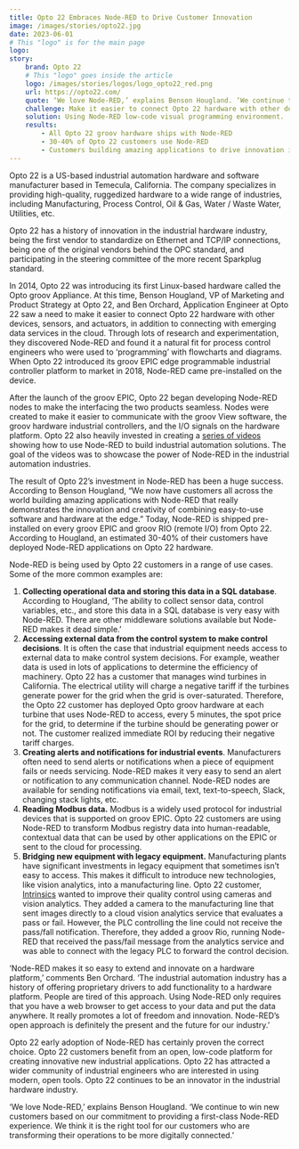 ```yaml
---
title: Opto 22 Embraces Node-RED to Drive Customer Innovation
image: /images/stories/opto22.jpg
date: 2023-06-01
# This "logo" is for the main page
logo: 
story:
    brand: Opto 22
    # This "logo" goes inside the article
    logo: /images/stories/logos/logo_opto22_red.png
    url: https://opto22.com/
    quote: ‘We love Node-RED,’ explains Benson Hougland. ‘We continue to win new customers based on our commitment to providing a first-class Node-RED experience. We think it is the right tool for our customers who are transforming their operations to be more digitally connected.’
    challenge: Make it easier to connect Opto 22 hardware with other devices, sensors, and actuators, in addition to connecting with emerging data services in the cloud. 
    solution: Using Node-RED low-code visual programming environment.
    results:
        - All Opto 22 groov hardware ships with Node-RED
        - 30-40% of Opto 22 customers use Node-RED
        - Customers building amazing applications to drive innovation in industry
---
```


Opto 22 is a US-based industrial automation hardware and software manufacturer based in Temecula, California. The company specializes in providing high-quality, ruggedized hardware to a wide range of industries, including Manufacturing, Process Control, Oil & Gas, Water / Waste Water, Utilities, etc.  

<!--more-->

Opto 22 has a history of innovation in the industrial hardware industry, being the first vendor to standardize on Ethernet and TCP/IP connections, being one of the original vendors behind the OPC standard, and participating in the steering committee of the more recent Sparkplug standard.

In 2014, Opto 22 was introducing its first Linux-based hardware called the Opto groov Appliance. At this time, Benson Hougland, VP of Marketing and Product Strategy at Opto 22, and Ben Orchard, Application Engineer at Opto 22 saw a need to make it easier to connect Opto 22 hardware with other devices, sensors, and actuators, in addition to connecting with emerging data services in the cloud. Through lots of research and experimentation, they discovered Node-RED and found it a natural fit for process control engineers who were used to ‘programming’ with flowcharts and diagrams. When Opto 22 introduced its groov EPIC edge programmable industrial controller platform to market in 2018, Node-RED came pre-installed on the device. 

After the launch of the groov EPIC, Opto 22 began developing Node-RED nodes to make the interfacing the two products seamless. Nodes were created to make it easier to communicate with the groov View software, the groov hardware industrial controllers, and the I/O signals on the hardware platform. Opto 22 also heavily invested in creating a [series of videos](https://opto22.com/support/resources-tools/videos/playlist-node-red-workshops) showing how to use Node-RED to build industrial automation solutions. The goal of the videos was to showcase the power of Node-RED in the industrial automation industries. 

The result of Opto 22’s investment in Node-RED has been a huge success. According to Benson Hougland, “We now have customers all across the world building amazing applications with Node-RED that really demonstrates the innovation and creativity of combining easy-to-use software and hardware at the edge.”  Today, Node-RED is shipped pre-installed on every groov EPIC and groov RIO (remote I/O) from Opto 22. According to Hougland, an estimated 30-40% of their customers have deployed Node-RED applications on Opto 22 hardware.

Node-RED is being used by Opto 22 customers in a range of use cases. Some of the more common examples are:

1. **Collecting operational data and storing this data in a SQL database**. According to Hougland, ‘The ability to collect sensor data, control variables, etc., and store this data in a SQL database is very easy with Node-RED. There are other middleware solutions available but Node-RED makes it dead simple.’
2. **Accessing external data from the control system to make control decisions**. It is often the case that industrial equipment needs access to external data to make control system decisions. For example, weather data is used in lots of applications to determine the efficiency of machinery. Opto 22 has a customer that manages wind turbines in California. The electrical utility will charge a negative tariff if the turbines generate power for the grid when the grid is over-saturated. Therefore, the Opto 22 customer has deployed Opto groov hardware at each turbine that uses Node-RED to access, every 5 minutes, the spot price for the grid, to determine if the turbine should be generating power or not. The customer realized immediate ROI by reducing their negative tariff charges.
3. **Creating alerts and notifications for industrial events**. Manufacturers often need to send alerts or notifications when a piece of equipment fails or needs servicing. Node-RED makes it very easy to send an alert or notification to any communication channel. Node-RED nodes are available for sending notifications via email, text, text-to-speech, Slack, changing stack lights, etc.
4. **Reading Modbus data.** Modbus is a widely used protocol for industrial devices that is supported on groov EPIC. Opto 22 customers are using Node-RED to transform Modbus registry data into human-readable, contextual data that can be used by other applications on the EPIC or sent to the cloud for processing. 
5. **Bridging new equipment with legacy equipment.** Manufacturing plants have significant investments in legacy equipment that sometimes isn’t easy to access. This makes it difficult to introduce new technologies, like vision analytics, into a manufacturing line. Opto 22 customer, [Intrinsics](https://opto22.com/products/groov-case-studies/case-study-intrinsics) wanted to improve their quality control using cameras and vision analytics. They added a camera to the manufacturing line that sent images directly to a cloud vision analytics service that evaluates a pass or fail. However, the PLC controlling the line could not receive the pass/fall notification. Therefore, they added a groov Rio, running Node-RED that received the pass/fail message from the analytics service and was able to connect with the legacy PLC to forward the control decision.

‘Node-RED makes it so easy to extend and innovate on a hardware platform,’ comments Ben Orchard. ‘The industrial automation industry has a history of offering proprietary drivers to add functionality to a hardware platform. People are tired of this approach. Using Node-RED only requires that you have a web browser to get access to your data and put the data anywhere. It really promotes a lot of freedom and innovation. Node-RED’s open approach is definitely the present and the future for our industry.’

Opto 22 early adoption of Node-RED has certainly proven the correct choice. Opto 22 customers benefit from an open, low-code platform for creating innovative new industrial applications. Opto 22 has attracted a wider community of industrial engineers who are interested in using modern, open tools. Opto 22 continues to be an innovator in the industrial hardware industry.

‘We love Node-RED,’ explains Benson Hougland. ‘We continue to win new customers based on our commitment to providing a first-class Node-RED experience. We think it is the right tool for our customers who are transforming their operations to be more digitally connected.’

